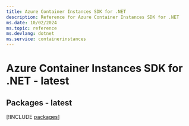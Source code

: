```yaml
---
title: Azure Container Instances SDK for .NET
description: Reference for Azure Container Instances SDK for .NET
ms.date: 10/02/2024
ms.topic: reference
ms.devlang: dotnet
ms.service: containerinstances
---
```

# Azure Container Instances SDK for .NET - latest
## Packages - latest
[!INCLUDE [packages](container-instances-index.md)]